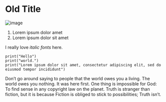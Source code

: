 # Old Title

![image](minus.png)

1.  Lorem ipsum dolor amet
2.  Lorem ipsum dolor sit amet

I really love *italic fonts* here.

    print("Hello")
    print("world.")
    print("Lorem ipsum dolor sit amet, consectetur adipiscing elit, sed do eiusmod tempor incididunt")

Don’t go around saying to people that the world owes you a living. The
world owes you nothing. It was here first. One thing is impossible for
God: To find sense in any copyright law on the planet. Truth is stranger
than fiction, but it is because Fiction is obliged to stick to
possibilities; Truth isn’t.
